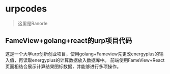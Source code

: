 # urpcodes
> 这里是Ranorle

## FameView+golang+react的urp项目代码

这是一个大学urp创新创业项目，使用golang+Fameview先更改energyplus的输入值，再读取energyplus的计算数据放入数据库中。
前端使用FameView+React页面相结合展示计算结果图标数据，并能够进行多项操作。
